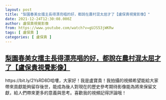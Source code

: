 ```yaml
---
layout: post
title: "梨園春美女擂主長得漂亮唱的好，都說在農村混太屈才了【盧保貴視覺影像】"
date: 2021-12-24T12:30:08.000Z
author: 盧保貴視覺影像
from: https://www.youtube.com/watch?v=gUJS53jWKRw
tags: [ 盧保貴 ]
categories: [ 盧保貴 ]
---
```

<!--1640349008000-->
[梨園春美女擂主長得漂亮唱的好，都說在農村混太屈才了【盧保貴視覺影像】](https://www.youtube.com/watch?v=gUJS53jWKRw)
------

<div>
https://bit.ly/2YsRD8D哈嘍，大家好！我是盧寶貴！我拍攝的視頻希望能給大家帶來貢獻能夠留存後世，能成為後人對現在的歷史參考期待影像能為將來保留文獻，給人們帶來更多的意義與思考。喜歡我的視頻記得評論哦！
</div>
